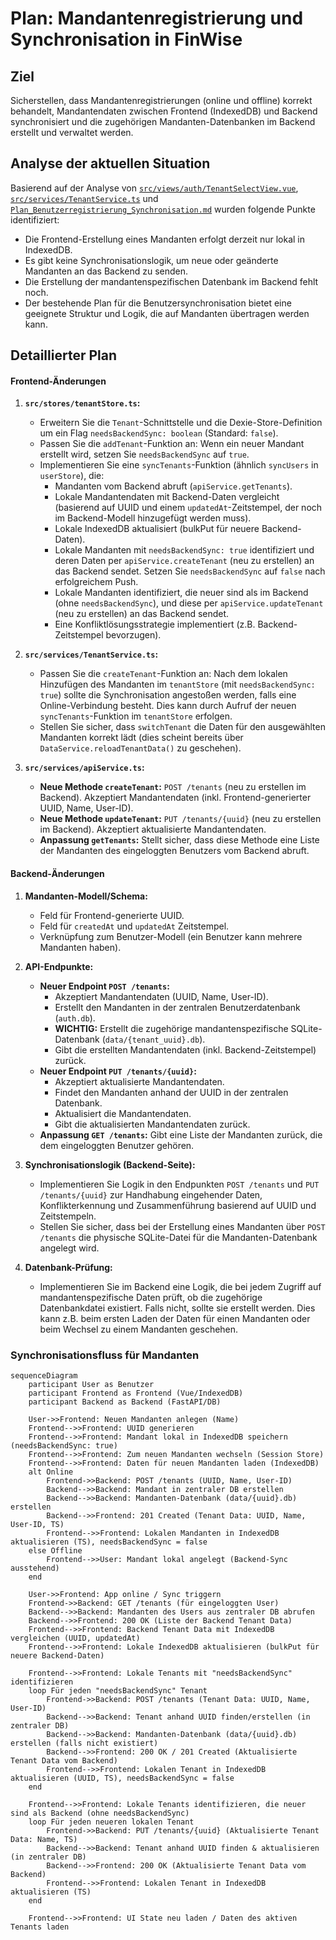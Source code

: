 # Plan: Mandantenregistrierung und Synchronisation in FinWise

## Ziel

Sicherstellen, dass Mandantenregistrierungen (online und offline) korrekt behandelt, Mandantendaten zwischen Frontend (IndexedDB) und Backend synchronisiert und die zugehörigen Mandanten-Datenbanken im Backend erstellt und verwaltet werden.

## Analyse der aktuellen Situation

Basierend auf der Analyse von [`src/views/auth/TenantSelectView.vue`](src/views/auth/TenantSelectView.vue), [`src/services/TenantService.ts`](src/services/TenantService.ts) und [`Plan_Benutzerregistrierung_Synchronisation.md`](Plan_Benutzerregistrierung_Synchronisation.md) wurden folgende Punkte identifiziert:

*   Die Frontend-Erstellung eines Mandanten erfolgt derzeit nur lokal in IndexedDB.
*   Es gibt keine Synchronisationslogik, um neue oder geänderte Mandanten an das Backend zu senden.
*   Die Erstellung der mandantenspezifischen Datenbank im Backend fehlt noch.
*   Der bestehende Plan für die Benutzersynchronisation bietet eine geeignete Struktur und Logik, die auf Mandanten übertragen werden kann.

## Detaillierter Plan

#### Frontend-Änderungen

1.  **`src/stores/tenantStore.ts`:**
    *   Erweitern Sie die `Tenant`-Schnittstelle und die Dexie-Store-Definition um ein Flag `needsBackendSync: boolean` (Standard: `false`).
    *   Passen Sie die `addTenant`-Funktion an: Wenn ein neuer Mandant erstellt wird, setzen Sie `needsBackendSync` auf `true`.
    *   Implementieren Sie eine `syncTenants`-Funktion (ähnlich `syncUsers` in `userStore`), die:
        *   Mandanten vom Backend abruft (`apiService.getTenants`).
        *   Lokale Mandantendaten mit Backend-Daten vergleicht (basierend auf UUID und einem `updatedAt`-Zeitstempel, der noch im Backend-Modell hinzugefügt werden muss).
        *   Lokale IndexedDB aktualisiert (bulkPut für neuere Backend-Daten).
        *   Lokale Mandanten mit `needsBackendSync: true` identifiziert und deren Daten per `apiService.createTenant` (neu zu erstellen) an das Backend sendet. Setzen Sie `needsBackendSync` auf `false` nach erfolgreichem Push.
        *   Lokale Mandanten identifiziert, die neuer sind als im Backend (ohne `needsBackendSync`), und diese per `apiService.updateTenant` (neu zu erstellen) an das Backend sendet.
        *   Eine Konfliktlösungsstrategie implementiert (z.B. Backend-Zeitstempel bevorzugen).

2.  **`src/services/TenantService.ts`:**
    *   Passen Sie die `createTenant`-Funktion an: Nach dem lokalen Hinzufügen des Mandanten im `tenantStore` (mit `needsBackendSync: true`) sollte die Synchronisation angestoßen werden, falls eine Online-Verbindung besteht. Dies kann durch Aufruf der neuen `syncTenants`-Funktion im `tenantStore` erfolgen.
    *   Stellen Sie sicher, dass `switchTenant` die Daten für den ausgewählten Mandanten korrekt lädt (dies scheint bereits über `DataService.reloadTenantData()` zu geschehen).

3.  **`src/services/apiService.ts`:**
    *   **Neue Methode `createTenant`:** `POST /tenants` (neu zu erstellen im Backend). Akzeptiert Mandantendaten (inkl. Frontend-generierter UUID, Name, User-ID).
    *   **Neue Methode `updateTenant`:** `PUT /tenants/{uuid}` (neu zu erstellen im Backend). Akzeptiert aktualisierte Mandantendaten.
    *   **Anpassung `getTenants`:** Stellt sicher, dass diese Methode eine Liste der Mandanten des eingeloggten Benutzers vom Backend abruft.

#### Backend-Änderungen

1.  **Mandanten-Modell/Schema:**
    *   Feld für Frontend-generierte UUID.
    *   Feld für `createdAt` und `updatedAt` Zeitstempel.
    *   Verknüpfung zum Benutzer-Modell (ein Benutzer kann mehrere Mandanten haben).

2.  **API-Endpunkte:**
    *   **Neuer Endpoint `POST /tenants`:**
        *   Akzeptiert Mandantendaten (UUID, Name, User-ID).
        *   Erstellt den Mandanten in der zentralen Benutzerdatenbank (`auth.db`).
        *   **WICHTIG:** Erstellt die zugehörige mandantenspezifische SQLite-Datenbank (`data/{tenant_uuid}.db`).
        *   Gibt die erstellten Mandantendaten (inkl. Backend-Zeitstempel) zurück.
    *   **Neuer Endpoint `PUT /tenants/{uuid}`:**
        *   Akzeptiert aktualisierte Mandantendaten.
        *   Findet den Mandanten anhand der UUID in der zentralen Datenbank.
        *   Aktualisiert die Mandantendaten.
        *   Gibt die aktualisierten Mandantendaten zurück.
    *   **Anpassung `GET /tenants`:** Gibt eine Liste der Mandanten zurück, die dem eingeloggten Benutzer gehören.

3.  **Synchronisationslogik (Backend-Seite):**
    *   Implementieren Sie Logik in den Endpunkten `POST /tenants` und `PUT /tenants/{uuid}` zur Handhabung eingehender Daten, Konflikterkennung und Zusammenführung basierend auf UUID und Zeitstempeln.
    *   Stellen Sie sicher, dass bei der Erstellung eines Mandanten über `POST /tenants` die physische SQLite-Datei für die Mandanten-Datenbank angelegt wird.

4.  **Datenbank-Prüfung:**
    *   Implementieren Sie im Backend eine Logik, die bei jedem Zugriff auf mandantenspezifische Daten prüft, ob die zugehörige Datenbankdatei existiert. Falls nicht, sollte sie erstellt werden. Dies kann z.B. beim ersten Laden der Daten für einen Mandanten oder beim Wechsel zu einem Mandanten geschehen.

### Synchronisationsfluss für Mandanten

```mermaid
sequenceDiagram
    participant User as Benutzer
    participant Frontend as Frontend (Vue/IndexedDB)
    participant Backend as Backend (FastAPI/DB)

    User->>Frontend: Neuen Mandanten anlegen (Name)
    Frontend-->>Frontend: UUID generieren
    Frontend-->>Frontend: Mandant lokal in IndexedDB speichern (needsBackendSync: true)
    Frontend-->>Frontend: Zum neuen Mandanten wechseln (Session Store)
    Frontend-->>Frontend: Daten für neuen Mandanten laden (IndexedDB)
    alt Online
        Frontend->>Backend: POST /tenants (UUID, Name, User-ID)
        Backend-->>Backend: Mandant in zentraler DB erstellen
        Backend-->>Backend: Mandanten-Datenbank (data/{uuid}.db) erstellen
        Backend-->>Frontend: 201 Created (Tenant Data: UUID, Name, User-ID, TS)
        Frontend-->>Frontend: Lokalen Mandanten in IndexedDB aktualisieren (TS), needsBackendSync = false
    else Offline
        Frontend-->>User: Mandant lokal angelegt (Backend-Sync ausstehend)
    end

    User->>Frontend: App online / Sync triggern
    Frontend->>Backend: GET /tenants (für eingeloggten User)
    Backend-->>Backend: Mandanten des Users aus zentraler DB abrufen
    Backend-->>Frontend: 200 OK (Liste der Backend Tenant Data)
    Frontend-->>Frontend: Backend Tenant Data mit IndexedDB vergleichen (UUID, updatedAt)
    Frontend-->>Frontend: Lokale IndexedDB aktualisieren (bulkPut für neuere Backend-Daten)

    Frontend-->>Frontend: Lokale Tenants mit "needsBackendSync" identifizieren
    loop Für jeden "needsBackendSync" Tenant
        Frontend->>Backend: POST /tenants (Tenant Data: UUID, Name, User-ID)
        Backend-->>Backend: Tenant anhand UUID finden/erstellen (in zentraler DB)
        Backend-->>Backend: Mandanten-Datenbank (data/{uuid}.db) erstellen (falls nicht existiert)
        Backend-->>Frontend: 200 OK / 201 Created (Aktualisierte Tenant Data vom Backend)
        Frontend-->>Frontend: Lokalen Tenant in IndexedDB aktualisieren (UUID, TS), needsBackendSync = false
    end

    Frontend-->>Frontend: Lokale Tenants identifizieren, die neuer sind als Backend (ohne needsBackendSync)
    loop Für jeden neueren lokalen Tenant
        Frontend->>Backend: PUT /tenants/{uuid} (Aktualisierte Tenant Data: Name, TS)
        Backend-->>Backend: Tenant anhand UUID finden & aktualisieren (in zentraler DB)
        Backend-->>Frontend: 200 OK (Aktualisierte Tenant Data vom Backend)
        Frontend-->>Frontend: Lokalen Tenant in IndexedDB aktualisieren (TS)
    end

    Frontend-->>Frontend: UI State neu laden / Daten des aktiven Tenants laden
